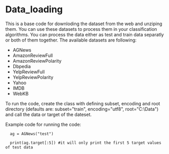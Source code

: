# Data_loading

This is a base code for downloding the dataset from the web and unziping them. You can use these datasets to process them in your classification algorithms. You can process the data either as test and train data separatly or both of them together. The available datasets are following:

- AGNews
- AmazonReviewFull
- AmazonReviewPolarity
- Dbpedia
- YelpReviewFull
- YelpReviewPolarity
- Yahoo
- IMDB
- WebKB

To run the code, create the class with defining subset, encoding and root directory (defaults are: subset="train", encoding="utf8", root="C:\Data") and call the data or target of the dateset. 

Example code for running the code:

```
  ag = AGNews("test")

  print(ag.target[:5]) #it will only print the first 5 target values of test data
```
